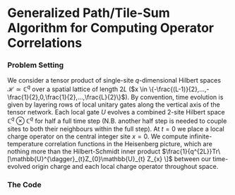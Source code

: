 # Generalized Path/Tile-Sum Algorithm for Computing Operator Correlations 

### Problem Setting

We consider a tensor product of single-site $q$-dimensional Hilbert spaces $\mathcal{H} \simeq \mathbb{C}^q$ over a spatial lattice of length $2L$ ($x \in \{-\frac{(L-1)}{2},...,-\frac{1}{2},0,\frac{1}{2},...,\frac{L}{2}\}$). By convention, time evolution is given by layering rows of local unitary gates along the vertical axis of the tensor network. Each local gate $U$ evolves a combined 2-site Hilbert space $\mathbb{C}^q \otimes \mathbb{C}^q$ for half a full time step (N.B. another half step is needed to couple sites to both their neighbours within the full step). At $t=0$ we place a local charge operator on the central integer site $x=0$. We compute infinite-temperature correlation functions in the Heisenberg picture, which are nothing more than the Hilbert-Schmidt inner product $\frac{1}{q^{2L}}Tr\[\mathbb{U}^{\dagger}_{t}Z_{0}\mathbb{U}_{t} Z_{x} \]$ between our time-evolved origin charge and each local charge operator throughout space.

### The Code

